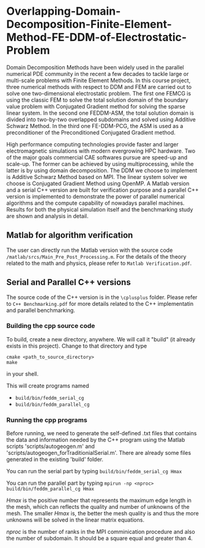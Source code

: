 # Overlapping-Domain-Decomposition-Finite-Element-Method-FE-DDM-of-Electrostatic-Problem
Domain Decomposition Methods have been widely used in the parallel numerical PDE community in the
recent a few decades to tackle large or multi-scale problems with Finite Element Methods. In this course project, three numerical methods with respect to DDM and FEM are carried out to solve one two-dimensional electrostatic problem. The first one FEMCG is using the classic FEM to solve the total solution domain of
the boundary value problem with Conjugated Gradient method for solving the sparse linear system. In the second one FEDDM-ASM, the total solution domain is divided into two-by-two overlapped subdomains and solved using Additive Schwarz Method. In the third one FE-DDM-PCG, the ASM is used as a preconditioner of the Preconditioned Conjugated Gradient method. 

High performance computing technologies provide faster and larger electromagnetic simulations with modern evergrowing HPC hardware. Two of the major goals commercial CAE softwares  pursue are speed-up and
scale-up. The former can be achieved by using multiprocessing, while the latter is by using domain decomposition. The DDM we choose to implement is Additive Schwarz Method based on MPI. The linear system solver we choose is Conjugated Gradient Method using OpenMP. A Matlab version and a serial C++ version are built for verification purpose and a parallel C++ version is implemented to demonstrate the power of parallel numerical algorithms and the compute capability of nowadays parallel machines. Results for both the physical simulation itself and the benchmarking study are shown and analysis in detail.

## Matlab for algorithm verification
The user can directly run the Matlab version with the source code `/matlab/srcs/Main_Pre_Post_Processing.m`. For the details of the theory related to the math and physics, please refer to `Matlab Verification.pdf`.

## Serial and Parallel C++ versions
The source code of the C++ version is in the `\cplusplus` folder. Please refer to `C++ Benchmarking.pdf` for more details related to the C++ implementatin and parallel benchmarking.

### Building the cpp source code

To build, create a new directory, anywhere. We will call it "build" (it already exists in this project).
Change to that directory and type

```
cmake <path_to_source_directory>
make
```
in your shell.

This will create programs named
* `build/bin/feddm_serial_cg`
* `build/bin/feddm_parallel_cg`

### Running the cpp programs
Before running, we need to generate the self-defined .txt files that contains the data and information needed by the C++ program using the Matlab scripts 'scripts/autogeogen.m' and 'scripts/autogeogen_forTraditionialSerial.m'. There are already some files generated in the existing 'build' folder.

You can run the serial part by typing
`build/bin/feddm_serial_cg Hmax`

You can run the parallel part by typing
`mpirun -np <nproc> build/bin/feddm_parallel_cg Hmax`

*Hmax* is the positive number that represents the maximum edge length in the mesh, which can reflects the quality and number of unknowns of the mesh. The smaller *Hmax* is, the better the mesh quality is and thus the more unknowns will be solved in the linear matrix equations.

*nproc* is the number of ranks in the MPI comminication procedure and also the number of subdomain. It should be a square equal and greater than 4.